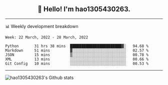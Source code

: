 <h2 align="center">👋 Hello! I'm hao1305430263.</h2>


---- 
📊 Weekly development breakdown

<!--START_SECTION:waka-->
```text
Week: 22 March, 2022 - 28 March, 2022

Python       31 hrs 38 mins  ███████████████████████▓░   94.68 % 
Markdown     51 mins         ▓░░░░░░░░░░░░░░░░░░░░░░░░   02.57 % 
JSON         15 mins         ▒░░░░░░░░░░░░░░░░░░░░░░░░   00.78 % 
XML          13 mins         ░░░░░░░░░░░░░░░░░░░░░░░░░   00.66 % 
Git Config   10 mins         ░░░░░░░░░░░░░░░░░░░░░░░░░   00.53 % 
```
<!--END_SECTION:waka-->
----
![hao1305430263's Github stats](https://github-readme-stats.vercel.app/api?username=hao1305430263&show_icons=true)


<!--
**hao1305430263/hao1305430263** is a ✨ _special_ ✨ repository because its `README.md` (this file) appears on your GitHub profile.

Here are some ideas to get you started:

- 🔭 I’m currently working on ...
- 🌱 I’m currently learning ...
- 👯 I’m looking to collaborate on ...
- 🤔 I’m looking for help with ...
- 💬 Ask me about ...
- 📫 How to reach me: ...
- 😄 Pronouns: ...
- ⚡ Fun fact: ...
-->
